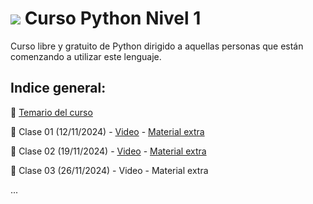 #  <span><img src="https://img.shields.io/badge/Python-FFD43B?style=for-the-badge&logo=python&logoColor=blue"/></span>  Curso Python Nivel 1
Curso libre y gratuito de Python dirigido a aquellas personas que están comenzando a utilizar este lenguaje.

## Indice general:

📝 [Temario del curso](https://github.com/VintaBytes/Curso_Python_1/blob/main/temario.md)

🚀 Clase 01 (12/11/2024) - [Video](https://www.youtube.com/watch?v=HvR10e8_wnk) - [Material extra](https://github.com/VintaBytes/Curso_Python_1/blob/main/Clase01/clase01.md)
  
🚀 Clase 02 (19/11/2024) - [Video](https://youtu.be/ox668EteVN0) - [Material extra](https://github.com/VintaBytes/Curso_Python_1/blob/main/Clase02/Clase%2002-Variables%20y%20operadores.pdf)
  
🚀 Clase 03 (26/11/2024) - Video - Material extra

...
